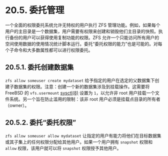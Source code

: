 # 20.5. 委托管理

一个全面的权限委托系统允许无特权的用户执行 ZFS 管理功能。例如，如果每个用户的主目录是一个数据集，用户需要有权限来创建和销毁他们主目录的快照。执行备份的用户可以获得使用复制功能的权限。ZFS 允许一个只能访问所有用户的空间使用数据的使用情况统计脚本运行。委托“委托权限的能力”也是可能的。对每个子命令和大多数属性都可以进行权限委托。

## 20.5.1. 委托创建数据集

`zfs allow someuser create mydataset` 给予指定的用户在选定的父数据集下创建子数据集的权限。注意：创建一个新的数据集涉及到挂载操作。这需要将 FreeBSD 的 `vfs.usermount` [sysctl(8)](https://www.freebsd.org/cgi/man.cgi?query=sysctl&sektion=8&format=html) 设置为 `1`，以允许非 root 用户挂载一个文件系统。另一个旨在防止滥用的限制：该非 root 用户必须是挂载点目录的所有者（owner）。

## 20.5.2. 委托“委托权限”

`zfs allow someuser allow mydataset` 让指定的用户有能力将他们在目标数据集或其子集上的任何权限分配给其他用户。如果一个用户拥有 `snapshot` 权限和 `allow` 权限，该用户就可以将 `snapshot` 权限授予其他用户。
